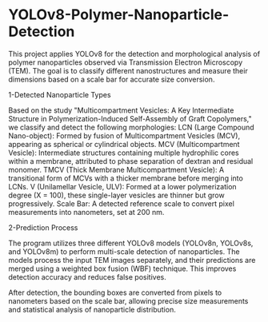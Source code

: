 # YOLOv8-Polymer-Nanoparticle-Detection
This project applies YOLOv8 for the detection and morphological analysis of polymer nanoparticles observed via Transmission Electron Microscopy (TEM). The goal is to classify different nanostructures and measure their dimensions based on a scale bar for accurate size conversion.

 1-Detected Nanoparticle Types

Based on the study "Multicompartment Vesicles: A Key Intermediate Structure in Polymerization-Induced Self-Assembly of Graft Copolymers," we classify and detect the following morphologies:
  LCN (Large Compound Nano-object): Formed by fusion of Multicompartment Vesicles (MCV), appearing as spherical or cylindrical objects.
  MCV (Multicompartment Vesicle): Intermediate structures containing multiple hydrophilic cores within a membrane, attributed to phase separation of dextran and residual monomer.
  TMCV (Thick Membrane Multicompartment Vesicle): A transitional form of MCVs with a thicker membrane before merging into LCNs.
  V (Unilamellar Vesicle, ULV): Formed at a lower polymerization degree (X = 100), these single-layer vesicles are thinner but grow progressively.
  Scale Bar: A detected reference scale to convert pixel measurements into nanometers, set at 200 nm.

2-Prediction Process

The program utilizes three different YOLOv8 models (YOLOv8n, YOLOv8s, and YOLOv8m) to perform multi-scale detection of nanoparticles. The models process the input TEM images separately, and their predictions are merged using a weighted box fusion (WBF) technique. This improves detection accuracy and reduces false positives.

After detection, the bounding boxes are converted from pixels to nanometers based on the scale bar, allowing precise size measurements and statistical analysis of nanoparticle distribution.

